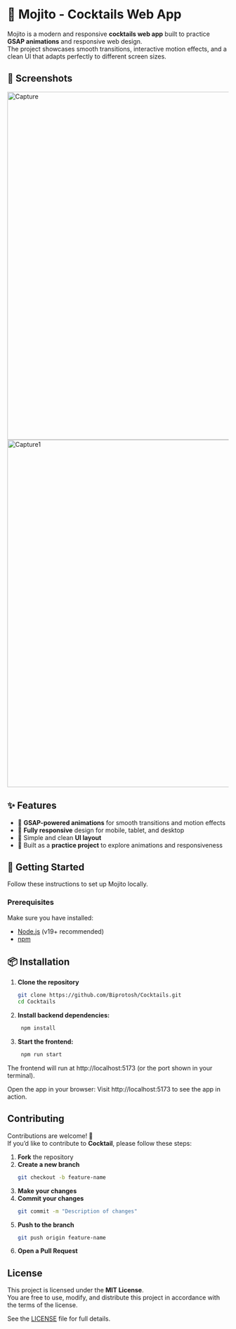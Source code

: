 # 🍹 Mojito - Cocktails Web App

Mojito is a modern and responsive **cocktails web app** built to practice **GSAP animations** and responsive web design.  
The project showcases smooth transitions, interactive motion effects, and a clean UI that adapts perfectly to different screen sizes.

## 📸 Screenshots

<img width="1583" height="790" alt="Capture" src="https://github.com/user-attachments/assets/3325dccc-602e-440f-8ac8-6ee4c86ed87a" />
<img width="1589" height="789" alt="Capture1" src="https://github.com/user-attachments/assets/e54975d4-1f5f-48a8-9156-6f9685aa2189" />

## ✨ Features

- 🎨 **GSAP-powered animations** for smooth transitions and motion effects  
- 📱 **Fully responsive** design for mobile, tablet, and desktop  
- 🧭 Simple and clean **UI layout**  
- 🚀 Built as a **practice project** to explore animations and responsiveness  

## 🚀 Getting Started

Follow these instructions to set up Mojito locally.

### Prerequisites

Make sure you have installed:

- [Node.js](https://nodejs.org/) (v19+ recommended)  
- [npm](https://www.npmjs.com/)  


## 📦 Installation

1. **Clone the repository**
   ```bash
   git clone https://github.com/Biprotosh/Cocktails.git
   cd Cocktails
2. **Install backend dependencies:**
   ```bash 
    npm install
3. **Start the frontend:**
   ```bash
    npm run start
    ```
The frontend will run at http://localhost:5173 (or the port shown in your terminal).

Open the app in your browser:
Visit http://localhost:5173 to see the app in action.

## Contributing

Contributions are welcome! 🎉  
If you’d like to contribute to **Cocktail**, please follow these steps:

1. **Fork** the repository  
2. **Create a new branch**  
   ```bash
   git checkout -b feature-name
3. **Make your changes**
4. **Commit your changes**
    ```bash
    git commit -m "Description of changes"
5. **Push to the branch**
    ```bash
    git push origin feature-name
6. **Open a Pull Request**

## License

This project is licensed under the **MIT License**.  
You are free to use, modify, and distribute this project in accordance with the terms of the license.  

See the [LICENSE](./LICENSE) file for full details.
